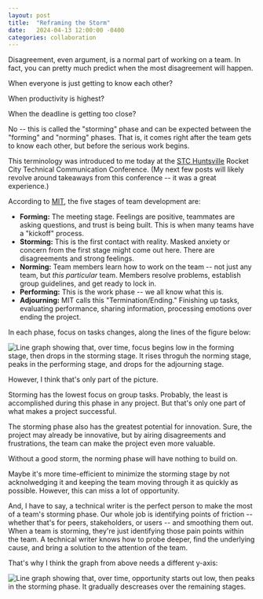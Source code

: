 ```yaml
---
layout: post
title:  "Reframing the Storm"
date:   2024-04-13 12:00:00 -0400
categories: collaboration
---
```

Disagreement, even argument, is a normal part of working on a team. In fact, you can pretty much predict when the most disagreement will happen.

When everyone is just getting to know each other?

When productivity is highest?

When the deadline is getting too close?

No -- this is called the "storming" phase and can be expected between the "forming" and "norming" phases. That is, it comes right after the team gets to know each other, but before the serious work begins. 

This terminology was introduced to me today at the [STC Huntsville](https://www.stc-na.org/) Rocket City Technical Communication Conference. (My next few posts will likely revolve around takeaways from this conference -- it was a great experience.)

According to [MIT](https://hr.mit.edu/learning-topics/teams/articles/stages-development), the five stages of team development are:
- **Forming:** The meeting stage. Feelings are positive, teammates are asking questions, and trust is being built. This is when many teams have a "kickoff" process.
- **Storming:** This is the first contact with reality. Masked anxiety or concern from the first stage might come out here. There are disagreements and strong feelings.
- **Norming:** Team members learn how to work on the team -- not just any team, but *this particular* team. Members resolve problems, establish group guidelines, and get ready to lock in.
- **Performing:** This is the work phase -- we all know what this is.
- **Adjourning:** MIT calls this "Termination/Ending." Finishing up tasks, evaluating performance, sharing information, processing emotions over ending the project.

In each phase, focus on tasks changes, along the lines of the figure below:

![Line graph showing that, over time, focus begins low in the forming stage, then drops in the storming stage. It rises throguh the norming stage, peaks in the performing stage, and drops for the adjourning stage.](/images/team-focus.png)

However, I think that's only part of the picture.

Storming has the lowest focus on group tasks. Probably, the least is accomplished during this phase in any project. But that's only one part of what makes a project successful.

The storming phase also has the greatest potential for innovation. Sure, the project may already be innovative, but by airing disagreements and frustrations, the team can make the project even more valuable.

Without a good storm, the norming phase will have nothing to build on.

Maybe it's more time-efficient to minimize the storming stage by not acknolwedging it and keeping the team moving through it as quickly as possible. However, this can miss a lot of opportunity.

And, I have to say, a technical writer is the perfect person to make the most of a team's storming phase. Our whole job is identifying points of friction -- whether that's for peers, stakeholders, or users -- and smoothing them out. When a team is storming, they're just identifying those pain points within the team. A technical writer knows how to probe deeper, find the underlying cause, and bring a solution to the attention of the team. 

That's why I think the graph from above needs a different y-axis:

![Line graph showing that, over time, opportunity starts out low, then peaks in the storming phase. It gradually descreases over the remaining stages.](/images/team-opp.png)
